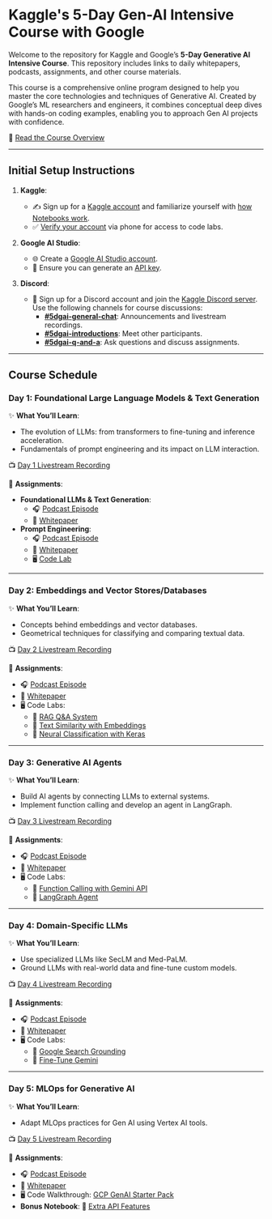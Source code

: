 # Kaggle's 5-Day Gen-AI Intensive Course with Google

Welcome to the repository for Kaggle and Google’s **5-Day Generative AI Intensive Course**. This repository includes links to daily whitepapers, podcasts, assignments, and other course materials.

This course is a comprehensive online program designed to help you master the core technologies and techniques of Generative AI. Created by Google’s ML researchers and engineers, it combines conceptual deep dives with hands-on coding examples, enabling you to approach Gen AI projects with confidence.

🔗 [Read the Course Overview](https://rsvp.withgoogle.com/events/google-generative-ai-intensive/home)

---

## Initial Setup Instructions

1. **Kaggle**:  
   - ✍️ Sign up for a [Kaggle account](https://www.kaggle.com/) and familiarize yourself with [how Notebooks work](https://www.kaggle.com/docs/notebooks).  
   - ✅ [Verify your account](https://www.kaggle.com/settings) via phone for access to code labs.  

2. **Google AI Studio**:  
   - 🌐 Create a [Google AI Studio account](https://aistudio.google.com/).  
   - 🔑 Ensure you can generate an [API key](https://aistudio.google.com/app/apikey).  

3. **Discord**:  
   - 💬 Sign up for a Discord account and join the [Kaggle Discord server](https://discord.com/invite/kaggle). Use the following channels for course discussions:  
     - **[#5dgai-general-chat](https://discord.com/channels/1101210829807956100/1303438361117069363)**: Announcements and livestream recordings.  
     - **[#5dgai-introductions](https://discord.com/channels/1101210829807956100/1303438635772809311)**: Meet other participants.  
     - **[#5dgai-q-and-a](https://discord.com/channels/1101210829807956100/1305578408042041394)**: Ask questions and discuss assignments.  

---

## Course Schedule

### **Day 1: Foundational Large Language Models & Text Generation**  
✨ **What You’ll Learn**:  
- The evolution of LLMs: from transformers to fine-tuning and inference acceleration.  
- Fundamentals of prompt engineering and its impact on LLM interaction.  

📺 [Day 1 Livestream Recording](https://www.youtube.com/watch?v=kpRyiJUUFxY&list=PLqFaTIg4myu-b1PlxitQdY0UYIbys-2es&index=1)  

📂 **Assignments**:  
- **Foundational LLMs & Text Generation**:  
  - 🎧 [Podcast Episode](https://www.youtube.com/watch?v=mQDlCZZsOyo)  
  - 📄 [Whitepaper](https://www.kaggle.com/whitepaper-foundational-llm-and-text-generation)  
- **Prompt Engineering**:  
  - 🎧 [Podcast Episode](https://www.youtube.com/watch?v=F_hJ2Ey4BNc)  
  - 📄 [Whitepaper](https://www.kaggle.com/whitepaper-prompt-engineering)  
  - 🖥️ [Code Lab](https://www.kaggle.com/code/markishere/day-1-prompting)  

---

### **Day 2: Embeddings and Vector Stores/Databases**  
✨ **What You’ll Learn**:  
- Concepts behind embeddings and vector databases.  
- Geometrical techniques for classifying and comparing textual data.  

📺 [Day 2 Livestream Recording](https://www.youtube.com/watch?v=86GZC56rQCc&list=PLqFaTIg4myu-b1PlxitQdY0UYIbys-2es&index=2)  

📂 **Assignments**:  
- 🎧 [Podcast Episode](https://www.youtube.com/watch?v=1CC39K76Nqs)  
- 📄 [Whitepaper](https://www.kaggle.com/whitepaper-embeddings-and-vector-stores)  
- 🖥️ Code Labs:  
  - 📘 [RAG Q&A System](https://www.kaggle.com/code/markishere/day-2-document-q-a-with-rag)  
  - 📘 [Text Similarity with Embeddings](https://www.kaggle.com/code/markishere/day-2-embeddings-and-similarity-scores)  
  - 📘 [Neural Classification with Keras](https://www.kaggle.com/code/markishere/day-2-classifying-embeddings-with-keras)  

---

### **Day 3: Generative AI Agents**  
✨ **What You’ll Learn**:  
- Build AI agents by connecting LLMs to external systems.  
- Implement function calling and develop an agent in LangGraph.  

📺 [Day 3 Livestream Recording](https://www.youtube.com/watch?v=HQUtMWoTAD4&list=PLqFaTIg4myu-b1PlxitQdY0UYIbys-2es&index=3)  

📂 **Assignments**:  
- 🎧 [Podcast Episode](https://www.youtube.com/watch?v=H4gZd4BCrDQ)  
- 📄 [Whitepaper](https://www.kaggle.com/whitepaper-agents)  
- 🖥️ Code Labs:  
  - 📘 [Function Calling with Gemini API](https://www.kaggle.com/code/markishere/day-3-function-calling-with-the-gemini-api)  
  - 📘 [LangGraph Agent](https://www.kaggle.com/code/markishere/day-3-building-an-agent-with-langgraph/)  

---

### **Day 4: Domain-Specific LLMs**  
✨ **What You’ll Learn**:  
- Use specialized LLMs like SecLM and Med-PaLM.  
- Ground LLMs with real-world data and fine-tune custom models.  

📺 [Day 4 Livestream Recording](https://www.youtube.com/watch?v=odvuLMJWUSU&list=PLqFaTIg4myu-b1PlxitQdY0UYIbys-2es&index=4)  

📂 **Assignments**:  
- 🎧 [Podcast Episode](https://www.youtube.com/watch?v=b1a4ZOQ8XdI)  
- 📄 [Whitepaper](https://www.kaggle.com/whitepaper-solving-domains-specific-problems-using-llms)  
- 🖥️ Code Labs:  
  - 📘 [Google Search Grounding](https://www.kaggle.com/code/markishere/day-4-google-search-grounding)  
  - 📘 [Fine-Tune Gemini](https://www.kaggle.com/code/markishere/day-4-fine-tuning-a-custom-model)  

---

### **Day 5: MLOps for Generative AI**  
✨ **What You’ll Learn**:  
- Adapt MLOps practices for Gen AI using Vertex AI tools.  

📺 [Day 5 Livestream Recording](https://www.youtube.com/watch?v=uCFW0i9xrBc&list=PLqFaTIg4myu-b1PlxitQdY0UYIbys-2es&index=5)  

📂 **Assignments**:  
- 🎧 [Podcast Episode](https://www.youtube.com/watch?v=k9S6IhiUUj4)  
- 📄 [Whitepaper](https://www.kaggle.com/whitepaper-operationalizing-generative-ai-on-vertex-ai-using-mlops)  
- 🖥️ Code Walkthrough: [GCP GenAI Starter Pack](https://github.com/GoogleCloudPlatform/generative-ai/tree/main/gemini/sample-apps/e2e-gen-ai-app-starter-pack)  
- **Bonus Notebook**: 📘 [Extra API Features](https://www.kaggle.com/code/markishere/bonus-day-extra-api-features-to-try/)  


